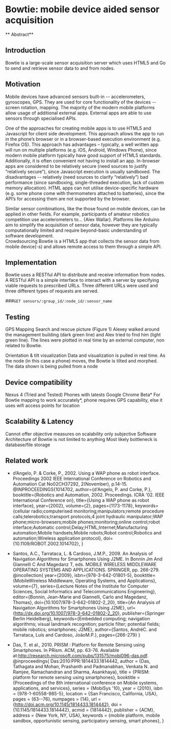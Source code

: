 Bowtie: mobile device aided sensor acquisition
===========
** Abstract**

## Introduction

Bowtie is a large-scale sensor acquisition server which uses HTML5 and Go to send and retrieve sensor data to and from nodes. 

## Motivation
Mobile devices have advanced sensors built-in -- accelerometers, gyroscopes, GPS.
They are used for core functionality of the devices -- screen rotation, mapping.
The majority of the modern mobile platforms allow usage of additional external apps. External apps are able to use sensors through specialised APIs.

One of the approaches for creating mobile apps is to use HTML5 and Javascript for client side development. This approach allows the app to run in the phone’s browser or in a browser-based execution environment (e.g. Firefox OS). 
This approach has advantages – typically, a well written app will run on multiple platforms (e.g. iOS, Android, Windows Phone), since modern mobile platform typically have good support of HTML5 standards. Additionally, it is often convenient not having to install an app. In-browser apps are considered to be relatively secure (need sources to justify “relatively secure”), since Javascript execution is  usually sandboxed.
The disadvantages -- relatively (need sources to clarify “relatively”) bad performance (since sandboxing, single-threaded execution, lack of custom memory allocation). HTML apps can not utilise device-specific hardware (e.g. some phone come with thermometers attached to batteries), since the API’s for accessing them are not supported by the browser. 

Similar sensor combinations, like the those found on mobile devices, can be applied in other fields. 
For example, participants of amateur robotics competition use accelerometers to… {Alex Wallar}. Platforms like Arduino aim to simplify the acquisition of sensor data, however they are typically computationally limited and require beyond-basic understanding of software development.  
Crowdsourcing
Bowtie is a HTML5 app that collects the sensor data from mobile device(-s) and allows remote access to them through a simple API.

## Implementation

Bowtie uses a RESTful API to distribute and receive information from nodes. A RESTful API is a simple interface to interact with a server by specifying viable requests to prescribed URLs. Three different URLs were used and three different types of requests are served. 

###`GET sensors/:group_id/:node_id/:sensor_name` 


## Testing
GPS Mapping
Search and rescue picture
(Figure 1) Alexey walked around the management building (dark green line) and Alex tried to find him (light green line). The lines were plotted in real time by an external computer, non related to Bowtie.

Orientation & tilt visualization
Data and visualization is pulled in real time.
As the node (in this case a phone) moves, the Bowtie is tilted and morphed. 
The data shown is being pulled from a node


## Device compatibility
Nexus 4 (Tried and Tested)
Phones with latests Google Chrome Beta*
For Bowtie mapping to work accurately*, phone requires GPS capability, else it uses wifi access points for location

## Scalability & Latency
Cannot offer objective measures on scalability only subjective
Software Architecture of Bowtie is not limited to anything
Most likely bottleneck is database/file storage

## Related work
- dʼAngelo, P. & Corke, P., 2002. Using a WAP phone as robot interface. Proceedings 2002 IEEE International Conference on Robotics and Automation Cat No02CH37292, 2(November), p.14-15.
@INPROCEEDINGS{1014702, 
  author={d'Angelo, P. and Corke, P.}, 
  booktitle={Robotics and Automation, 2002. Proceedings. ICRA '02. IEEE International Conference on}, 
  title={Using a WAP phone as robot interface}, 
  year={2002}, 
  volume={2}, 
  pages={1173-1178}, 
  keywords={cellular radio;computerised monitoring;manipulators;remote procedure calls;telerobotics;transport protocols;4 joint hydraulic manipulator;WAP phone;micro-browsers;mobile phones;monitoring;online control;robot interface;Automatic control;Delay;HTML;Internet;Manufacturing automation;Mobile handsets;Mobile robots;Robot control;Robotics and automation;Wireless application protocol}, 
  doi={10.1109/ROBOT.2002.1014702},
}

- Santos, A.C., Tarrataca, L. & Cardoso, J.M.P., 2009. An Analysis of Navigation Algorithms for Smartphones Using J2ME. In Bonnin Jm And Giannelli C And Magedanz T, eds. MOBILE WIRELESS MIDDLEWARE OPERATING SYSTEMS AND APPLICATIONS. SPRINGER, pp. 266-279.
@incollection{
  year={2009},
  isbn={978-3-642-01801-5},
  booktitle={MobileWireless Middleware, Operating Systems, and Applications},
  volume={7},
  series={Lecture Notes of the Institute for Computer Sciences, Social Informatics and Telecommunications Engineering},
  editor={Bonnin, Jean-Marie and Giannelli, Carlo and Magedanz, Thomas},
  doi={10.1007/978-3-642-01802-2_20},
  title={An Analysis of Navigation Algorithms for Smartphones Using J2ME},
  url={http://dx.doi.org/10.1007/978-3-642-01802-2_20},
  publisher={Springer Berlin Heidelberg},
  keywords={Embedded computing; navigation algorithms; visual landmark recognition; particle filter; potential fields;      mobile robotics; smartphones; J2ME},
  author={Santos, AndréC. and Tarrataca, Luís and Cardoso, JoãoM.P.},
  pages={266-279}
}

- Das, T. et al., 2010. PRISM : Platform for Remote Sensing using Smartphones. In PRism. ACM, pp. 63-76. Available at:http://research.microsoft.com/pubs/131575/mobi096-das.pdf.
@inproceedings{
  Das:2010:PPR:1814433.1814442,
  author = {Das, Tathagata and Mohan, Prashanth and Padmanabhan, Venkata N. and Ramjee, Ramachandran and Sharma, Asankhaya},
  title = {PRISM: platform for remote sensing using smartphones},
  booktitle = {Proceedings of the 8th international conference on Mobile systems, applications, and services},
  series = {MobiSys '10},
  year = {2010},
  isbn = {978-1-60558-985-5},
  location = {San Francisco, California, USA},
  pages = {63--76},
  numpages = {14},
  url = {http://doi.acm.org/10.1145/1814433.1814442},
  doi = {10.1145/1814433.1814442},
  acmid = {1814442},
  publisher = {ACM},
  address = {New York, NY, USA},
  keywords = {mobile platform, mobile sandbox, opportunistic sensing, participatory sensing, smart phones},
}



